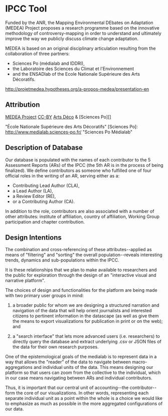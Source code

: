 # IPCC Tool

Funded by the ANR, the Mapping Environmental DEbates on Adaptation (MEDEA)
Project proposes a research programme based on the innovative methodology
of controversy-mapping in order to understand and ultimately improve the way
we publicly discuss climate change adaptation.

MEDEA is based on an original disciplinary articulation resulting from
the collaboration of three partners:

* Sciences Po (médialab and IDDRI),
* the Laboratoire des Sciences du Climat et l'Environnement
* and the ENSADlab of the Ecole Nationale Supérieure des Arts Décoratifs.

http://projetmedea.hypotheses.org/a-propos-medea/presentation-en

## Attribution

[MEDEA Project][] [CC-BY][] [Arts Déco][] & [Sciences Po][]

[MEDEA Project]: http://www.projetmedea.fr/
[CC-BY]: https://creativecommons.org/licenses/by/4.0/
         "Creative Commons Attribution 4.0 International"
[Arts Déco]: http://www.ensad.fr/en "Ecoe"
             "École Nationale Supérieure des Arts Décoratifs"
[Sciences Po]: http://www.medialab.sciences-po.fr/
               "Sciences Po Médialab"

## Description of Database
Our database is populated with the names of each contributor to the 5
Assessment Reports (ARs) of the IPCC (the 5th AR is in the process of
being finalized). We define contributors as someone who fulfilled one
of four official roles in the writing of an AR, serving either as a:

* Contributing Lead Author (CLA),
* a Lead Author (LA),
* a Review Editor (RE),
* or a Contributing Author (CA).

In addition to the role, contributors are also associated with a number
of other attributes: institute of affiliation, country of affiliation,
Working Group participation and chapter contribution.

## Design Intentions
The combination and cross-referencing of these attributes--applied as
means of "filtering" and "sorting" the overall population--reveals
interesting trends, dynamics and sub-populations within the IPCC.

It is these relationships that we plan to make available to researchers
and the public for exploration through the design of an "interactive
visual and narrative platform".

The choices of design and functionalities for the platform are being made
with two primary user groups in mind:

1. a broader public for whom we are designing a structured narration
   and navigation of the data that will help orient journalists and
   interested citizens to pertinent information in the datascape
   (as well as give them the means to export visualizations for
   publication in print or on the web); and

2. a "search interface" that lets more advanced users (i.e. researchers)
   to directly query the database and extract underlying .csv or JSON
   files of the data for their own research purposes.

One of the epistemological goals of the medialab is to represent data
in a way that allows the "reader" of the data to navigate between
macro-aggregations and individual units of the data. This means designing
our platform so that users can zoom from the collective to the individual,
which in our case means navigating between ARs and individual contributors.

Thus, it is important that our central unit of accounting--the contributor--
form the core of our visualizations. In other words, representing each
separate individual unit as a point within the whole is a choice we would
like to emphasize as much as possible in the more aggregated configurations
of our data.
